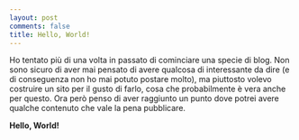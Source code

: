 ```yaml
---
layout: post
comments: false
title: Hello, World!
---
```


Ho tentato più di una volta in passato di cominciare una specie di blog.
Non sono sicuro di aver mai pensato di avere qualcosa di interessante da dire
(e di conseguenza non ho mai potuto postare molto),
ma piuttosto volevo costruire un sito per il gusto di farlo, cosa che probabilmente è vera anche per questo.
Ora però penso di aver raggiunto un punto dove potrei avere qualche contenuto che vale la pena pubblicare.

**Hello, World!**
